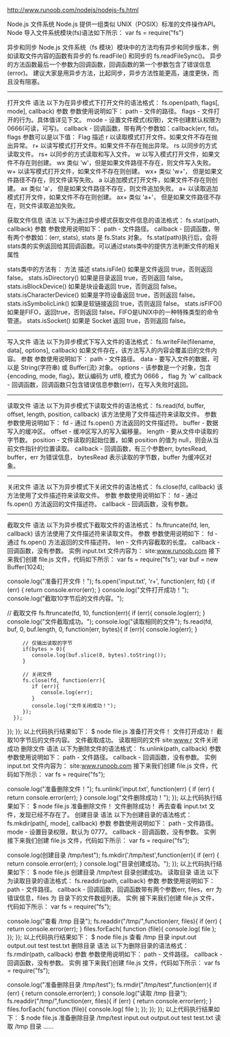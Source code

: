 http://www.runoob.com/nodejs/nodejs-fs.html

Node.js 文件系统
Node.js 提供一组类似 UNIX（POSIX）标准的文件操作API。 Node 导入文件系统模块(fs)语法如下所示：
var fs = require("fs")

异步和同步
Node.js 文件系统（fs 模块）模块中的方法均有异步和同步版本，例如读取文件内容的函数有异步的 fs.readFile() 和同步的 fs.readFileSync()。
异步的方法函数最后一个参数为回调函数，回调函数的第一个参数包含了错误信息(error)。
建议大家是用异步方法，比起同步，异步方法性能更高，速度更快，而且没有阻塞。

***

打开文件
语法
以下为在异步模式下打开文件的语法格式：
fs.open(path, flags[, mode], callback)
参数
参数使用说明如下：
path - 文件的路径。
flags - 文件打开的行为。具体值详见下文。
mode - 设置文件模式(权限)，文件创建默认权限为 0666(可读，可写)。
callback - 回调函数，带有两个参数如：callback(err, fd)。
flags 参数可以是以下值：
Flag	描述
r	以读取模式打开文件。如果文件不存在抛出异常。
r+	 以读写模式打开文件。如果文件不存在抛出异常。
rs	以同步的方式读取文件。
rs+	以同步的方式读取和写入文件。
w	以写入模式打开文件，如果文件不存在则创建。
wx	类似 'w'，但是如果文件路径不存在，则文件写入失败。
w+	以读写模式打开文件，如果文件不存在则创建。
wx+	类似 'w+'， 但是如果文件路径不存在，则文件读写失败。
a	以追加模式打开文件，如果文件不存在则创建。
ax	类似 'a'， 但是如果文件路径不存在，则文件追加失败。
a+	以读取追加模式打开文件，如果文件不存在则创建。
ax+	类似 'a+'， 但是如果文件路径不存在，则文件读取追加失败。


获取文件信息
语法
以下为通过异步模式获取文件信息的语法格式：
fs.stat(path, callback)
参数
参数使用说明如下：
path - 文件路径。
callback - 回调函数，带有两个参数如：(err, stats), stats 是 fs.Stats 对象。
fs.stat(path)执行后，会将stats类的实例返回给其回调函数。可以通过stats类中的提供方法判断文件的相关属性

stats类中的方法有：
方法	描述
stats.isFile()	如果是文件返回 true，否则返回 false。
stats.isDirectory()	如果是目录返回 true，否则返回 false。
stats.isBlockDevice()	如果是块设备返回 true，否则返回 false。
stats.isCharacterDevice()	如果是字符设备返回 true，否则返回 false。
stats.isSymbolicLink()	如果是软链接返回 true，否则返回 false。
stats.isFIFO()	如果是FIFO，返回true，否则返回 false。FIFO是UNIX中的一种特殊类型的命令管道。
stats.isSocket()	如果是 Socket 返回 true，否则返回 false。

***
写入文件
语法
以下为异步模式下写入文件的语法格式：
fs.writeFile(filename, data[, options], callback)
如果文件存在，该方法写入的内容会覆盖旧的文件内容。
参数
参数使用说明如下：
path - 文件路径。
data - 要写入文件的数据，可以是 String(字符串) 或 Buffer(流) 对象。
options - 该参数是一个对象，包含 {encoding, mode, flag}。默认编码为 utf8, 模式为 0666 ， flag 为 'w'
callback - 回调函数，回调函数只包含错误信息参数(err)，在写入失败时返回。

***

读取文件
语法
以下为异步模式下读取文件的语法格式：
fs.read(fd, buffer, offset, length, position, callback)
该方法使用了文件描述符来读取文件。
参数
参数使用说明如下：
fd - 通过 fs.open() 方法返回的文件描述符。
buffer - 数据写入的缓冲区。
offset - 缓冲区写入的写入偏移量。
length - 要从文件中读取的字节数。
position - 文件读取的起始位置，如果 position 的值为 null，则会从当前文件指针的位置读取。
callback - 回调函数，有三个参数err, bytesRead, buffer，err 为错误信息， bytesRead 表示读取的字节数，buffer 为缓冲区对象。


***
关闭文件
语法
以下为异步模式下关闭文件的语法格式：
fs.close(fd, callback)
该方法使用了文件描述符来读取文件。
参数
参数使用说明如下：
fd - 通过 fs.open() 方法返回的文件描述符。
callback - 回调函数，没有参数。

***
截取文件
语法
以下为异步模式下截取文件的语法格式：
fs.ftruncate(fd, len, callback)
该方法使用了文件描述符来读取文件。
参数
参数使用说明如下：
fd - 通过 fs.open() 方法返回的文件描述符。
len - 文件内容截取的长度。
callback - 回调函数，没有参数。
实例
input.txt 文件内容为：
site:www.runoob.com
接下来我们创建 file.js 文件，代码如下所示：
var fs = require("fs");
var buf = new Buffer(1024);

console.log("准备打开文件！");
fs.open('input.txt', 'r+', function(err, fd) {
   if (err) {
       return console.error(err);
   }
   console.log("文件打开成功！");
   console.log("截取10字节后的文件内容。");

   // 截取文件
   fs.ftruncate(fd, 10, function(err){
      if (err){
         console.log(err);
      }
      console.log("文件截取成功。");
      console.log("读取相同的文件");
      fs.read(fd, buf, 0, buf.length, 0, function(err, bytes){
         if (err){
            console.log(err);
         }

         // 仅输出读取的字节
         if(bytes > 0){
            console.log(buf.slice(0, bytes).toString());
         }

         // 关闭文件
         fs.close(fd, function(err){
            if (err){
               console.log(err);
            }
            console.log("文件关闭成功！");
         });
      });
   });
});
以上代码执行结果如下：
$ node file.js
准备打开文件！
文件打开成功！
截取10字节后的文件内容。
文件截取成功。
读取相同的文件
site:www.r
文件关闭成功
删除文件
语法
以下为删除文件的语法格式：
fs.unlink(path, callback)
参数
参数使用说明如下：
path - 文件路径。
callback - 回调函数，没有参数。
实例
input.txt 文件内容为：
site:www.runoob.com
接下来我们创建 file.js 文件，代码如下所示：
var fs = require("fs");

console.log("准备删除文件！");
fs.unlink('input.txt', function(err) {
   if (err) {
       return console.error(err);
   }
   console.log("文件删除成功！");
});
以上代码执行结果如下：
$ node file.js
准备删除文件！
文件删除成功！
再去查看 input.txt 文件，发现已经不存在了。
创建目录
语法
以下为创建目录的语法格式：
fs.mkdir(path[, mode], callback)
参数
参数使用说明如下：
path - 文件路径。
mode - 设置目录权限，默认为 0777。
callback - 回调函数，没有参数。
实例
接下来我们创建 file.js 文件，代码如下所示：
var fs = require("fs");

console.log(创建目录 /tmp/test");
fs.mkdir('/tmp/test',function(err){
   if (err) {
       return console.error(err);
   }
   console.log("目录创建成功。");
});
以上代码执行结果如下：
$ node file.js
创建目录 /tmp/test
目录创建成功。
读取目录
语法
以下为读取目录的语法格式：
fs.readdir(path, callback)
参数
参数使用说明如下：
path - 文件路径。
callback - 回调函数，回调函数带有两个参数err, files，err 为错误信息，files 为 目录下的文件数组列表。
实例
接下来我们创建 file.js 文件，代码如下所示：
var fs = require("fs");

console.log("查看 /tmp 目录");
fs.readdir("/tmp/",function(err, files){
   if (err) {
       return console.error(err);
   }
   files.forEach( function (file){
       console.log( file );
   });
});
以上代码执行结果如下：
$ node file.js
查看 /tmp 目录
input.out
output.out
test
test.txt
删除目录
语法
以下为删除目录的语法格式：
fs.rmdir(path, callback)
参数
参数使用说明如下：
path - 文件路径。
callback - 回调函数，没有参数。
实例
接下来我们创建 file.js 文件，代码如下所示：
var fs = require("fs");

console.log("准备删除目录 /tmp/test");
fs.rmdir("/tmp/test",function(err){
   if (err) {
       return console.error(err);
   }
   console.log("读取 /tmp 目录");
   fs.readdir("/tmp/",function(err, files){
      if (err) {
          return console.error(err);
      }
      files.forEach( function (file){
          console.log( file );
      });
   });
});
以上代码执行结果如下：
$ node file.js
准备删除目录 /tmp/test
input.out
output.out
test
test.txt
读取 /tmp 目录
……